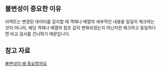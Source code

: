 ## 불변성이 중요한 이유
리액트는 변경된 데이터를 감지할 때 객체나 배열의 세부적인 내용을 일일히 체크하는 것이 아니라, 해당 객체나 배열의 참조 값이 변화되었는지 아닌지만 체크하고 동일하다면 비교 검사를 건너뛰기 때문입니다.  

## 참고 자료
[불변성이 왜 중요할까요](https://ko.react.dev/learn/tutorial-tic-tac-toe#why-immutability-is-important)  
